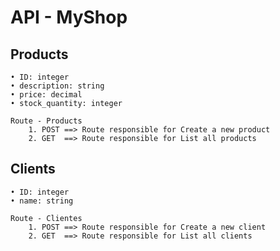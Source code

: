# API - MyShop

## Products 
	• ID: integer  
	• description: string 
	• price: decimal  
	• stock_quantity: integer 

	Route - Products
		1. POST ==> Route responsible for Create a new product
		2. GET  ==> Route responsible for List all products

## Clients
	• ID: integer  
	• name: string 

	Route - Clientes
		1. POST ==> Route responsible for Create a new client
		2. GET  ==> Route responsible for List all clients
